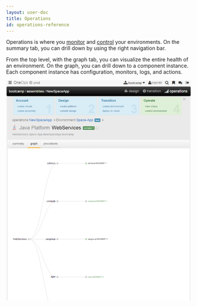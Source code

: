 ```yaml
---
layout: user-doc
title: Operations
id: operations-reference
---
```


Operations is where you <a href="/user/references/monitoring-reference.html">monitor</a> and <a href="/user/references/run-actions-in-operations.html">control</a> your environments. On the summary tab, you can drill down by using the right navigation bar.

[comment]: # (IMAGE-REQUIRED: ops-summary.png)

From the top level, with the graph tab, you can visualize the entire health of an environment. On the graph, you can drill down to a component instance. Each component instance has configuration, monitors, logs, and actions.

![Ops graph](/assets/docs/local/images/ops-graph.png)



